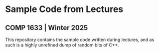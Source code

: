 # Sample Code from Lectures
## COMP 1633 | Winter 2025

This repository contains the sample code written during lectures, and as such is a highly unrefined dump of random bits of C++.